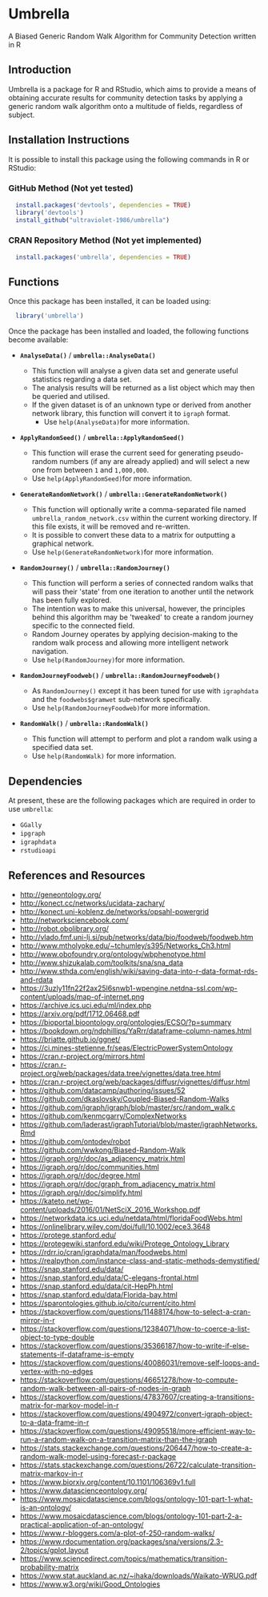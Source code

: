 # Umbrella

A Biased Generic Random Walk Algorithm for Community Detection written in R

## Introduction

Umbrella is a package for R and RStudio, which aims to provide a means of
obtaining accurate results for community detection tasks by applying a generic
random walk algorithm onto a multitude of fields, regardless of subject.

## Installation Instructions

It is possible to install this package using the following commands in R or
RStudio:

### GitHub Method (Not yet tested)

```R
  install.packages('devtools', dependencies = TRUE)
  library('devtools')
  install_github("ultraviolet-1986/umbrella")
```

### CRAN Repository Method (Not yet implemented)

```R
  install.packages('umbrella', dependencies = TRUE)
```

## Functions

Once this package has been installed, it can be loaded using:

```R
  library('umbrella')
```

Once the package has been installed and loaded, the following functions become
available:

- **`AnalyseData()`** / **`umbrella::AnalyseData()`**
  - This function will analyse a given data set and generate useful statistics
    regarding a data set.
  - The analysis results will be returned as a list object which may then be
    queried and utilised.
  - If the given dataset is of an unknown type or derived from another network
    library, this function will convert it to `igraph` format.
    - Use `help(AnalyseData)`for more information.

- **`ApplyRandomSeed()`** / **`umbrella::ApplyRandomSeed()`**
  - This function will erase the current seed for generating pseudo-random
    numbers (if any are already applied) and will select a new one from between
    `1` and `1,000,000`.
  - Use `help(ApplyRandomSeed)`for more information.

- **`GenerateRandomNetwork()`** / **`umbrella::GenerateRandomNetwork()`**
  - This function will optionally write a comma-separated file named
    `umbrella_random_network.csv` within the current working directory. If this
    file exists, it will be removed and re-written.
  - It is possible to convert these data to a matrix for outputting a graphical
    network.
  - Use `help(GenerateRandomNetwork)`for more information.

- **`RandomJourney()`** / **`umbrella::RandomJourney()`**
  - This function will perform a series of connected random walks that will
    pass their 'state' from one iteration to another until the network has
    been fully explored.
  - The intention was to make this universal, however, the principles behind
    this algorithm may be 'tweaked' to create a random journey specific to the
    connected field.
  - Random Journey operates by applying decision-making to the random walk
    process and allowing more intelligent network navigation.
  - Use `help(RandomJourney)`for more information.

- **`RandomJourneyFoodweb()`** / **`umbrella::RandomJourneyFoodweb()`**
  - As `RandomJourney()` except it has been tuned for use with `igraphdata` and
    the `foodwebs$gramwet` sub-network specifically.
  - Use `help(RandomJourneyFoodweb)`for more information.

- **`RandomWalk()`** / **`umbrella::RandomWalk()`**
  - This function will attempt to perform and plot a random walk using a
    specified data set.
  - Use `help(RandomWalk)` for more information.

## Dependencies

At present, these are the following packages which are required in order to use
`umbrella`:

- `GGally`
- `ipgraph`
- `igraphdata`
- `rstudioapi`

## References and Resources

- <http://geneontology.org/>
- <http://konect.cc/networks/ucidata-zachary/>
- <http://konect.uni-koblenz.de/networks/opsahl-powergrid>
- <http://networksciencebook.com/>
- <http://robot.obolibrary.org/>
- <http://vlado.fmf.uni-lj.si/pub/networks/data/bio/foodweb/foodweb.htm>
- <http://www.mtholyoke.edu/~tchumley/s395/Networks_Ch3.html>
- <http://www.obofoundry.org/ontology/wbphenotype.html>
- <http://www.shizukalab.com/toolkits/sna/sna_data>
- <http://www.sthda.com/english/wiki/saving-data-into-r-data-format-rds-and-rdata>
- <https://3uzly11fn22f2ax25l6snwb1-wpengine.netdna-ssl.com/wp-content/uploads/map-of-internet.png>
- <https://archive.ics.uci.edu/ml/index.php>
- <https://arxiv.org/pdf/1712.06468.pdf>
- <https://bioportal.bioontology.org/ontologies/ECSO/?p=summary>
- <https://bookdown.org/ndphillips/YaRrr/dataframe-column-names.html>
- <https://briatte.github.io/ggnet/>
- <https://ci.mines-stetienne.fr/seas/ElectricPowerSystemOntology>
- <https://cran.r-project.org/mirrors.html>
- <https://cran.r-project.org/web/packages/data.tree/vignettes/data.tree.html>
- <https://cran.r-project.org/web/packages/diffusr/vignettes/diffusr.html>
- <https://github.com/datacamp/authoring/issues/52>
- <https://github.com/dkaslovsky/Coupled-Biased-Random-Walks>
- <https://github.com/igraph/igraph/blob/master/src/random_walk.c>
- <https://github.com/kenmcgarry/ComplexNetworks>
- <https://github.com/laderast/igraphTutorial/blob/master/igraphNetworks.Rmd>
- <https://github.com/ontodev/robot>
- <https://github.com/wwkong/Biased-Random-Walk>
- <https://igraph.org/r/doc/as_adjacency_matrix.html>
- <https://igraph.org/r/doc/communities.html>
- <https://igraph.org/r/doc/degree.html>
- <https://igraph.org/r/doc/graph_from_adjacency_matrix.html>
- <https://igraph.org/r/doc/simplify.html>
- <https://kateto.net/wp-content/uploads/2016/01/NetSciX_2016_Workshop.pdf>
- <https://networkdata.ics.uci.edu/netdata/html/floridaFoodWebs.html>
- <https://onlinelibrary.wiley.com/doi/full/10.1002/ece3.3648>
- <https://protege.stanford.edu/>
- <https://protegewiki.stanford.edu/wiki/Protege_Ontology_Library>
- <https://rdrr.io/cran/igraphdata/man/foodwebs.html>
- <https://realpython.com/instance-class-and-static-methods-demystified/>
- <https://snap.stanford.edu/data/>
- <https://snap.stanford.edu/data/C-elegans-frontal.html>
- <https://snap.stanford.edu/data/cit-HepPh.html>
- <https://snap.stanford.edu/data/Florida-bay.html>
- <https://sparontologies.github.io/cito/current/cito.html>
- <https://stackoverflow.com/questions/11488174/how-to-select-a-cran-mirror-in-r>
- <https://stackoverflow.com/questions/12384071/how-to-coerce-a-list-object-to-type-double>
- <https://stackoverflow.com/questions/35366187/how-to-write-if-else-statements-if-dataframe-is-empty>
- <https://stackoverflow.com/questions/40086031/remove-self-loops-and-vertex-with-no-edges>
- <https://stackoverflow.com/questions/46651278/how-to-compute-random-walk-between-all-pairs-of-nodes-in-graph>
- <https://stackoverflow.com/questions/47837607/creating-a-transitions-matrix-for-markov-model-in-r>
- <https://stackoverflow.com/questions/4904972/convert-igraph-object-to-a-data-frame-in-r>
- <https://stackoverflow.com/questions/49095518/more-efficient-way-to-run-a-random-walk-on-a-transition-matrix-than-the-igraph>
- <https://stats.stackexchange.com/questions/206447/how-to-create-a-random-walk-model-using-forecast-r-package>
- <https://stats.stackexchange.com/questions/26722/calculate-transition-matrix-markov-in-r>
- <https://www.biorxiv.org/content/10.1101/106369v1.full>
- <https://www.datascienceontology.org/>
- <https://www.mosaicdatascience.com/blogs/ontology-101-part-1-what-is-an-ontology/>
- <https://www.mosaicdatascience.com/blogs/ontology-101-part-2-a-practical-application-of-an-ontology/>
- <https://www.r-bloggers.com/a-plot-of-250-random-walks/>
- <https://www.rdocumentation.org/packages/sna/versions/2.3-2/topics/gplot.layout>
- <https://www.sciencedirect.com/topics/mathematics/transition-probability-matrix>
- <https://www.stat.auckland.ac.nz/~ihaka/downloads/Waikato-WRUG.pdf>
- <https://www.w3.org/wiki/Good_Ontologies>
